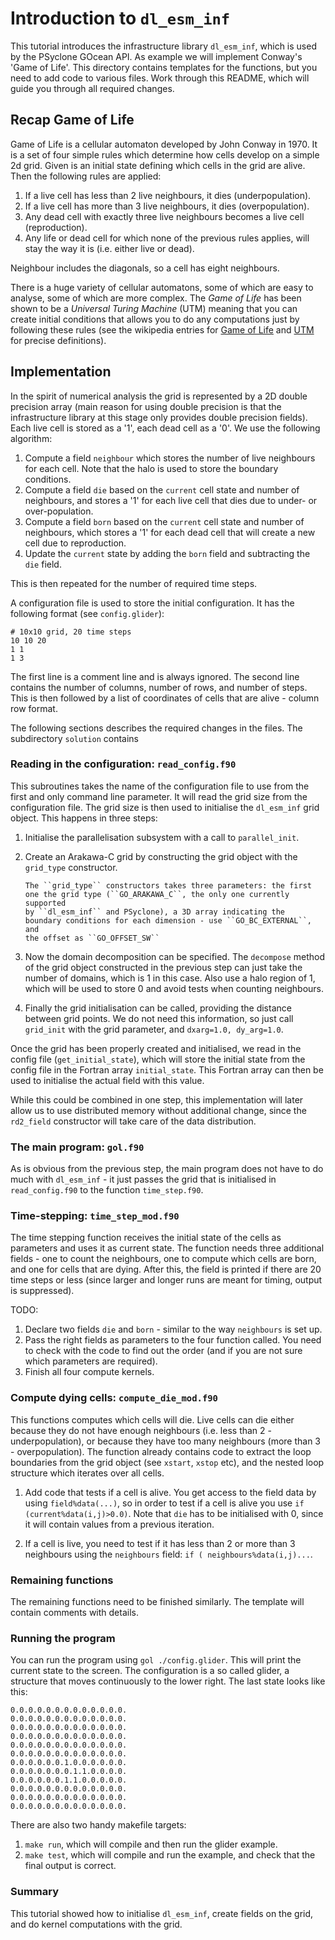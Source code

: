 # Introduction to ``dl_esm_inf``

This tutorial introduces the infrastructure library
``dl_esm_inf``, which is used by the PSyclone
GOcean API. As example we will implement Conway's
'Game of Life'. This directory contains templates for
the functions, but you need to add code to various files.
Work through this README, which will guide you through
all required changes.

## Recap Game of Life
Game of Life is a cellular automaton developed by John
Conway in 1970. It is a set of four simple rules which
determine how cells develop on a simple 2d grid.
Given is an initial state defining which cells in the
grid are alive. Then the following rules are applied:

1. If a live cell has less than 2 live
   neighbours, it dies (underpopulation).
2. If a live cell has more than 3 live
   neighbours, it dies (overpopulation).
3. Any dead cell with exactly three live neighbours 
   becomes a live cell (reproduction).
4. Any life or dead cell for which none of the
   previous rules applies, will stay the way it is
   (i.e. either live or dead).

Neighbour includes the diagonals, so a cell has eight
neighbours.

There is a huge variety of cellular automatons, some of
which are easy to analyse, some of which are more complex.
The _Game of Life_ has been shown to be a _Universal Turing
Machine_ (UTM) meaning that you can create initial conditions
that allows you to do any computations just by following
these rules (see the wikipedia entries for
[Game of Life](https://en.wikipedia.org/wiki/Conway%27s_Game_of_Life) and
[UTM](https://en.wikipedia.org/wiki/Universal_Turing_machine) for
precise definitions).


## Implementation
In the spirit of numerical analysis the grid is represented
by a 2D double precision array (main reason for using double
precision is that the infrastructure library at this stage
only provides double precision fields). Each live cell is
stored as a '1', each dead cell as a '0'. We use the following
algorithm:

1. Compute a field ``neighbour`` which stores the number of live
   neighbours for each cell. Note that the halo is used to store
   the boundary conditions.
2. Compute a field ``die`` based on the ``current`` cell state
   and number of neighbours, and stores a '1' for each live cell
   that dies due to under- or over-population.
3. Compute a field ``born`` based on the ``current`` cell state
   and number of neighbours, which stores a '1' for each dead
   cell that will create a new cell due to reproduction.
3. Update the ``current`` state by adding the ``born`` field
   and subtracting the ``die`` field.

This is then repeated for the number of required time steps.

A configuration file is used to store the initial configuration. It
has the following format (see ``config.glider``):

    # 10x10 grid, 20 time steps
    10 10 20
    1 1
    1 3

The first line is a comment line and is always ignored. The second
line contains the number of columns, number of rows, and number
of steps. This is then followed by a list of coordinates of cells
that are alive - column row format.

The following sections describes the required changes in the files.
The subdirectory ``solution`` contains 

### Reading in the configuration: ``read_config.f90``
This subroutines takes the name of the configuration file to use
from the first and only command line parameter. It will read
the grid size from the configuration file. The grid size is then
used to initialise the ``dl_esm_inf`` grid object. This happens
in three steps:
1. Initialise the parallelisation subsystem with a call to 
   ``parallel_init``.
2. Create an Arakawa-C grid by constructing the grid object
   with the ``grid_type`` constructor.
   ```
   The ``grid_type`` constructors takes three parameters: the first
   one the grid type (``GO_ARAKAWA_C``, the only one currently supported
   by ``dl_esm_inf`` and PSyclone), a 3D array indicating the
   boundary conditions for each dimension - use ``GO_BC_EXTERNAL``, and
   the offset as ``GO_OFFSET_SW``

3. Now the domain decomposition can be specified. The ``decompose``
   method of the grid object constructed in the previous step can just take
   the number of domains, which is 1 in this case. Also use a halo region
   of 1, which will be used to store 0 and avoid tests when counting
   neighbours.

4. Finally the grid initialisation can be called, providing the
   distance between grid points. We do not need this information,
   so just call ``grid_init`` with the grid parameter, and
   ``dxarg=1.0, dy_arg=1.0``.

Once the grid has been properly created and initialised, we read in the
config file (``get_initial_state``), which will store the initial state
from the config file in the Fortran array ``initial_state``. This Fortran
array can then be used to initialise the actual field with this value.

While this could be combined in one step, this implementation will later
allow us to use distributed memory without additional change, since
the ``rd2_field`` constructor will take care of the data distribution.


### The main program: ``gol.f90``
As is obvious from the previous step, the main program does not have to do
much with ``dl_esm_inf`` - it just passes the grid that is initialised
in ``read_config.f90`` to the function ``time_step.f90``.

### Time-stepping: ``time_step_mod.f90``
The time stepping function receives the initial state of the cells as
parameters and uses it as current state. The function needs three additional
fields - one to count the neighbours, one to compute which cells are born,
and one for cells that are dying. After this, the field is printed if there
are 20 time steps or less (since larger and longer runs are meant for timing,
output is suppressed).

TODO:
1. Declare two fields ``die`` and ``born`` - similar to the way ``neighbours``
   is set up.
2. Pass the right fields as parameters to the four function called. You need
   to check with the code to find out the order (and if you are not sure
   which parameters are required).
3. Finish all four compute kernels.

### Compute dying cells: ``compute_die_mod.f90``
This functions computes which cells will die. Live cells can die either because
they do not have enough neighbours (i.e. less than 2 - underpopulation), or
because they have too many neighbours (more than 3 - overpopulation). The function
already contains code to extract the loop boundaries from the grid object
(see ``xstart``, ``xstop`` etc), and the nested loop structure which iterates
over all cells.
1. Add code that tests if a cell is alive. You get access to the field data by
   using ``field%data(...)``, so in order to test if a cell is alive you
   use ``if (current%data(i,j)>0.0)``. Note that ``die`` has to be initialised
   with 0, since it will contain values from a previous iteration.

2. If a cell is live, you need to test if it has less than 2 or more than 3
   neighbours using the ``neighbours`` field: ``if ( neighbours%data(i,j)...``.

### Remaining functions
The remaining functions need to be finished similarly. The template will
contain comments with details.

### Running the program
You can run the program using ``gol ./config.glider``. This will print
the current state to the screen. The configuration is a so called glider,
a structure that moves continuously to the lower right. The last state
looks like this:
```
0.0.0.0.0.0.0.0.0.0.0.0.0.
0.0.0.0.0.0.0.0.0.0.0.0.0.
0.0.0.0.0.0.0.0.0.0.0.0.0.
0.0.0.0.0.0.0.0.0.0.0.0.0.
0.0.0.0.0.0.0.0.0.0.0.0.0.
0.0.0.0.0.0.0.0.0.0.0.0.0.
0.0.0.0.0.0.1.0.0.0.0.0.0.
0.0.0.0.0.0.0.1.1.0.0.0.0.
0.0.0.0.0.0.1.1.0.0.0.0.0.
0.0.0.0.0.0.0.0.0.0.0.0.0.
0.0.0.0.0.0.0.0.0.0.0.0.0.
0.0.0.0.0.0.0.0.0.0.0.0.0.
```
There are also two handy makefile targets:
1. ``make run``, which will compile and then run the glider example.
2. ``make test``, which will compile and run the example, and check that the
    final output is correct.

### Summary
This tutorial showed how to initialise ``dl_esm_inf``, create fields on
the grid, and do kernel computations with the grid.
